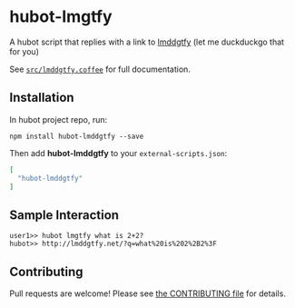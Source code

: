# hubot-lmgtfy

A hubot script that replies with a link to [lmddgtfy](http://lmddgtfy.net/) (let me duckduckgo that for you)  

See [`src/lmddgtfy.coffee`](src/lmgtfy.coffee) for full documentation.

## Installation

In hubot project repo, run:

`npm install hubot-lmddgtfy --save`

Then add **hubot-lmddgtfy** to your `external-scripts.json`:

```json
[
  "hubot-lmddgtfy"
]
```

## Sample Interaction

```
user1>> hubot lmgtfy what is 2+2?
hubot>> http://lmddgtfy.net/?q=what%20is%202%2B2%3F
```

## Contributing

Pull requests are welcome! Please see [the CONTRIBUTING file](CONTRIBUTING.md) for details.
